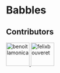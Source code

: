 # Babbles

<h2>Contributors</h2>
<a href="https://github.com/benoitlamonica">
  <img src="https://avatars2.githubusercontent.com/u/35692908?s=460&u=b5fb2082fafedc89bf994daf595cdd1a2236be40&v=4" width="64px" alt="benoitlamonica"/>
</a>
<a href="https://github.com/felixbouveret">
  <img src="https://avatars0.githubusercontent.com/u/35692793?s=460&u=7f268540885ef6b149ad2bdd9d166cf84e28e42c&v=4" width="64px" alt="felixbouveret"/>
</a>
